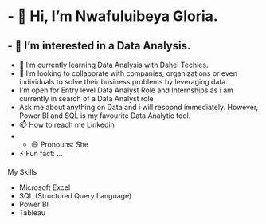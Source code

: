 # - 👋 Hi, I’m Nwafuluibeya Gloria.
## - 👀 I’m interested in a Data Analysis.
- 🌱 I’m currently learning Data Analysis with Dahel Techies.
- 💞️ I’m looking to collaborate with companies, organizations or even individuals to solve their business problems by leveraging data.
- I'm open for Entry level Data Analyst Role and Internships as i am currently in search of a Data Analyst role
- Ask me about anything on Data and i will respond immediately. However, Power BI and SQL is my favourite Data Analytic tool.
- 📫 How to reach me [Linkedin](https://www.linkedin.com/in/obianuju-nwafuluibeya-36b07b1a1)
- - 😄 Pronouns: She
- ⚡ Fun fact: ...


My Skills
- Microsoft Excel
- SQL (Structured Query Language)
- Power BI
- Tableau

<!---
nwafuluibeyagloria/nwafuluibeyagloria is a ✨ special ✨ repository because its `README.md` (this file) appears on your GitHub profile.
You can click the Preview link to take a look at your changes.
--->
